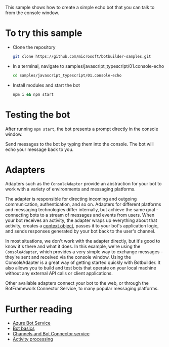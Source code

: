 This sample shows how to create a simple echo bot that you can talk to from the console window.

# To try this sample
- Clone the repository
    ```bash
    git clone https://github.com/microsoft/botbuilder-samples.git
    ```
- In a terminal, navigate to samples/javascript_typescript/01.console-echo
    ```bash
    cd samples/javascript_typescript/01.console-echo
    ```
- Install modules and start the bot
    ```bash
    npm i && npm start
    ```

# Testing the bot 
After running `npm start`, the bot presents a prompt directly in the console window.

Send messages to the bot by typing them into the console.  The bot will echo your message back to you.

# Adapters
Adapters such as the `ConsoleAdapter` provide an abstraction for your bot to work with a variety of environments and messaging platforms.

The adapter is responsible for directing incoming and outgoing communication, authentication, and so on. Adapters for different platforms and
messaging technologies differ internally, but achieve the same goal - connecting bots to a stream of messages and events from users. 
When your bot receives an activity, the adapter wraps up everything about that activity, creates a [context object](https://docs.microsoft.com/en-us/javascript/api/botbuilder-core/turncontext?view=botbuilder-ts-latest), passes it to your bot's application logic,
and sends responses generated by your bot back to the user's channel.

In most situations, we don't work with the adapter directly, but it's good to know it's there and what it does. In this example, we're using the
`ConsoleAdapter`, which provides a very simple way to exchange messages - they're sent and received via the console window. Using the ConsoleAdapter
is a great way of getting started quickly with Botbuilder. It also allows you to build and test bots that operate on your local machine without any
external API calls or client applications.

Other available adapters connect your bot to the web, or through the BotFramework Connector Service, to many popular messaging platforms.

# Further reading
- [Azure Bot Service](https://docs.microsoft.com/en-us/azure/bot-service/bot-service-overview-introduction?view=azure-bot-service-4.0)
- [Bot basics](https://docs.microsoft.com/en-us/azure/bot-service/bot-builder-basics?view=azure-bot-service-4.0)
- [Channels and Bot Connector service](https://docs.microsoft.com/en-us/azure/bot-service/bot-concepts?view=azure-bot-service-4.0)
- [Activity processing](https://docs.microsoft.com/en-us/azure/bot-service/bot-builder-concept-activity-processing?view=azure-bot-service-4.0)